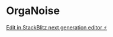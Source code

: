 # OrgaNoise

[Edit in StackBlitz next generation editor ⚡️](https://stackblitz.com/~/github.com/brokensound88/OrgaNoise)